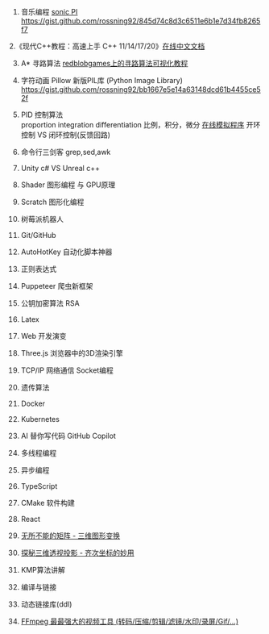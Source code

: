 1. 音乐编程
[sonic PI](https://sonic-pi.net/)
https://gist.github.com/rossning92/845d74c8d3c6511e6b1e7d34fb8265f7

2.《现代C++教程：高速上手 C++ 11/14/17/20》[在线中文文档](https://changkun.de/modern-cpp/zh-cn/00-preface/)

3. A* 寻路算法
[redblobgames上的寻路算法可视化教程]( https://www.redblobgames.com/pathfinding/a-star/introduction.html)

4. 字符动画
 Pillow 新版PIL库 (Python Image Library)
 https://gist.github.com/rossning92/bb1667e5e14a63148dcd61b4455ce52f

5. PID 控制算法  
proportion integration differentiation 比例，积分，微分
[在线模拟程序](https://rossning92.github.io/pid-simulation)
开环控制 VS 闭环控制(反馈回路)

6. 命令行三剑客   grep,sed,awk

7. Unity c#   VS   Unreal  c++

8. Shader  图形编程   与 GPU原理

9. Scratch 图形化编程

10. 树莓派机器人

11. Git/GitHub    

12. AutoHotKey  自动化脚本神器

13. 正则表达式

14. Puppeteer 爬虫新框架

15. 公钥加密算法 RSA

16. Latex 

17. Web 开发演变

18. Three.js 浏览器中的3D渲染引擎

19. TCP/IP 网络通信 Socket编程

20. 遗传算法

21. Docker

22. Kubernetes

23. AI 替你写代码  GitHub Copilot

24. 多线程编程

25. 异步编程

26. TypeScript

27. CMake 软件构建

28. React

29. [无所不能的矩阵 - 三维图形变换](https://www.bilibili.com/video/BV1b34y1y7nF?spm_id_from=333.999.0.0 "无所不能的矩阵 - 三维图形变换")

30. [探秘三维透视投影 - 齐次坐标的妙用](https://www.bilibili.com/video/BV1LS4y1b7xZ?spm_id_from=333.999.0.0 "探秘三维透视投影 - 齐次坐标的妙用")

31. KMP算法讲解

32. 编译与链接

33. 动态链接库(ddl)

34. [FFmpeg 最最强大的视频工具 (转码/压缩/剪辑/滤镜/水印/录屏/Gif/...)](https://www.bilibili.com/video/BV1AT411J7cH?spm_id_from=333.999.0.0 "FFmpeg 最最强大的视频工具 (转码/压缩/剪辑/滤镜/水印/录屏/Gif/...)")

